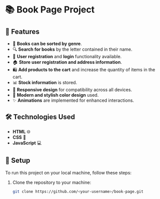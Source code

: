 # 📚 Book Page Project


## 🚀 Features

- 📖 **Books can be sorted by genre**.
- 🔍 **Search for books** by the letter contained in their name.
- 📝 **User registration** and **login** functionality available.
- 🏠 **Store user registration and address information**.
- 🛍️ **Add products to the cart** and increase the quantity of items in the cart.
- 📊 **Stock information** is stored.
- 📱 **Responsive design** for compatibility across all devices.
- 🎨 **Modern and stylish color design** used.
- ✨ **Animations** are implemented for enhanced interactions.

## 🛠️ Technologies Used

- **HTML** 🌐
- **CSS** 🎨
- **JavaScript** 💻

## 🏁 Setup

To run this project on your local machine, follow these steps:

1. Clone the repository to your machine:

   ```bash
   git clone https://github.com/<your-username>/book-page.git
